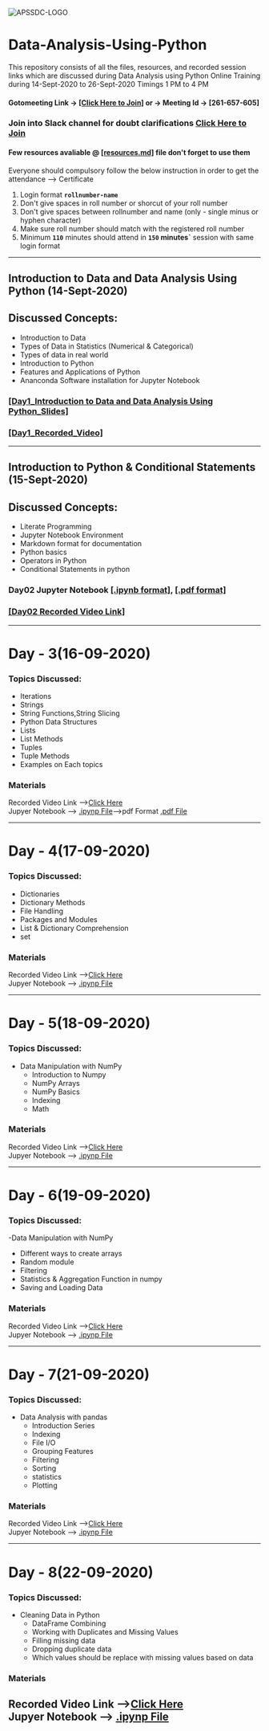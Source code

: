 ![APSSDC-LOGO](https://drive.google.com/uc?export=download&id=15AKQ6_-BixW4K6mL6RPphF5EKXqYF2zj)

# Data-Analysis-Using-Python

This repository consists of all the files, resources, and recorded session links which are discussed during Data Analysis using Python Online Training during 14-Sept-2020 to 26-Sept-2020 Timings 1 PM to 4 PM

#### Gotomeeting Link → [[Click Here to Join]](https://www.gotomeet.me/18fh5a0306kvsr) or → Meeting Id → [261-657-605]
### Join into Slack channel for doubt clarifications [Click Here to Join](https://join.slack.com/t/apssdc-community/shared_invite/zt-gxi128ev-AXD~7dgejDOFSMdROkN5RQ)

<!--
### Join into Slack channel for doubt clarifications [Click Here to Join](https://join.slack.com/t/apssdc-community/shared_invite/zt-gxi128ev-AXD~7dgejDOFSMdROkN5RQ)

#### APSSDC-ML-Datasets → [[Click Here]](https://github.com/AP-State-Skill-Development-Corporation/Datasets)
-->
#### Few resources avaliable @ [[resources.md]](resources.md) file don't forget to use them

Everyone should compulsory follow the below instruction in order to get the attendance --> Certificate

1. Login format **`rollnumber-name`**
2. Don't give spaces in roll number or shorcut of your roll number
3. Don't give spaces between rollnumber and name (only - single minus or hyphen character)
4. Make sure roll number should match with the registered roll number
5. Minimum **`110`** minutes should attend in **`150` minutes`** session with same login format
*********************

## Introduction to Data and Data Analysis Using Python (14-Sept-2020)
## Discussed Concepts:

- Introduction to Data
- Types of Data in Statistics (Numerical & Categorical)
- Types of data in real world
- Introduction to Python
- Features and Applications of Python
- Ananconda Software installation for Jupyter Notebook

### [[Day1_Introduction to Data and Data Analysis Using Python_Slides]](Day01_14Sept2020/Day1_Introduction_Slides.pdf)
### [[Day1_Recorded_Video]](https://transcripts.gotomeeting.com/#/s/24399d86eaab3cd53da44d6879b6adc0e7a7a79f55c536d624236382b61fedff)

******************************************************

## Introduction to Python & Conditional Statements (15-Sept-2020)

## Discussed Concepts:
- Literate Programming
- Jupyter Notebook Environment
- Markdown format for documentation
- Python basics
- Operators in Python
- Conditional Statements in python

### Day02 Jupyter Notebook [[.ipynb format]](Day02_15Sept2020/Day02_15Sept2020.ipynb), [[.pdf format]](Day02_15Sept2020/Day02_15Sept2020.pdf)
### [[Day02 Recorded Video Link]](https://transcripts.gotomeeting.com/#/s/438a04908953524b94fd84a9c5a4ca6e73f942f9b0421d86a812b351430f1c5a)

---------

# Day - 3(16-09-2020)

### Topics Discussed:
- Iterations
- Strings
- String Functions,String Slicing
- Python Data Structures
- Lists
- List Methods
- Tuples
- Tuple Methods
- Examples on Each topics

### Materials

Recorded Video Link -->[Click Here](https://transcripts.gotomeeting.com/#/s/d033d4bb15e5b2616cafaec2acb3d50957e446e88de7c1d68c2b7000b16cf923)<br>
Jupyer Notebook --> [.ipynp File](https://github.com/AP-State-Skill-Development-Corporation/Data-Analysis-Using-Python-AB5/blob/master/Day03_16Sept2020/16-09-2020%20Day-3.ipynb)-->pdf Format [.pdf File](https://github.com/AP-State-Skill-Development-Corporation/Data-Analysis-Using-Python-AB5/blob/master/Day03_16Sept2020/16-09-2020%20Day-3.pdf)<br>

------------

# Day - 4(17-09-2020)

### Topics Discussed:
- Dictionaries
- Dictionary Methods
- File Handling
- Packages and Modules
- List & Dictionary Comprehension
- set

### Materials

Recorded Video Link -->[Click Here](https://transcripts.gotomeeting.com/#/s/034b79c8536748b9a5216f30abb5d1f922e4f503b185e0afded8342c46b10600)<br>
Jupyer Notebook --> [.ipynp File](https://github.com/AP-State-Skill-Development-Corporation/Data-Analysis-Using-Python-AB5/blob/master/Day04_17Sept2020/17-09-2020.ipynb)

--------
# Day - 5(18-09-2020)

### Topics Discussed:
- Data Manipulation with NumPy
  - Introduction to Numpy
  - NumPy Arrays
  - NumPy Basics
  - Indexing
  - Math

### Materials

Recorded Video Link -->[Click Here](https://transcripts.gotomeeting.com/#/s/1575adb3da72bece2524a101a6c2ff99514e461ab6979108ce397bd9898f7954)<br>
Jupyer Notebook --> [.ipynp File](https://github.com/AP-State-Skill-Development-Corporation/Data-Analysis-Using-Python-AB5/tree/master/Day5_18sep2020)

--------
# Day - 6(19-09-2020)

### Topics Discussed:
-Data Manipulation with NumPy
  - Different ways to create arrays
  - Random module
  - Filtering
  - Statistics & Aggregation Function in numpy
  - Saving  and Loading Data
### Materials

Recorded Video Link -->[Click Here](https://transcripts.gotomeeting.com/#/s/7ad4a5b6eaa378d298b4696ab9f784f187116b1160a08bac98f935e08ca6148e)<br>
Jupyer Notebook --> [.ipynp File](https://github.com/AP-State-Skill-Development-Corporation/Data-Analysis-Using-Python-AB5/tree/master/Day6_19Sep2020)

--------
# Day - 7(21-09-2020)

### Topics Discussed:
- Data Analysis with pandas
  - Introduction Series
  - Indexing
  - File I/O
  - Grouping Features
  - Filtering
  - Sorting
  - statistics
  - Plotting

### Materials

Recorded Video Link -->[Click Here](https://transcripts.gotomeeting.com/#/s/74b80f75b9bef5160a4c0faa2501f0d95ed7f4e7952a3253db302d4d26f1743d)<br>
Jupyer Notebook --> [.ipynp File](https://github.com/AP-State-Skill-Development-Corporation/Data-Analysis-Using-Python-AB5/tree/master/Day7-21Sep2020)

--------
# Day - 8(22-09-2020)

### Topics Discussed:
- Cleaning Data in Python
  - DataFrame Combining
  - Working with Duplicates and Missing Values
  - Filling missing data
  - Dropping duplicate data
  - Which values should be replace with missing values based on data

### Materials

Recorded Video Link -->[Click Here](https://transcripts.gotomeeting.com/#/s/b26534c65dd3628e518445b8ee97269887c0d3e93ac47ce19f2cac309f375d70)<br>
Jupyer Notebook --> [.ipynp File](https://github.com/AP-State-Skill-Development-Corporation/Data-Analysis-Using-Python-AB5/tree/master/Day8-22Sep2020)
--------
